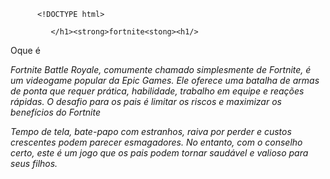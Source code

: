 
          


          <!DOCTYPE html>
<html lang="pt-br">
<head>
<meta charset="UTF-8">
<title>jogo</title>
<link ret = "sylesheet" href = "style.css">

<body>
<ing id "imagem fortnite" src="download.jpeg">
             
             </h1><strong>fortnite<stong><h1/>

Oque é 

</p><em>Fortnite Battle Royale<em/>, comumente chamado simplesmente de Fortnite, é um videogame popular da Epic Games. Ele oferece uma batalha de armas de ponta que requer prática, habilidade, trabalho em equipe e reações rápidas. O desafio para os pais é limitar os riscos e maximizar os benefícios do Fortnite</p>

<p>Tempo de tela, bate-papo com estranhos, raiva por perder e custos crescentes podem parecer esmagadores. No entanto, com o conselho certo, este é um jogo que os pais podem tornar saudável e valioso para seus filhos.<p/>
<body/>